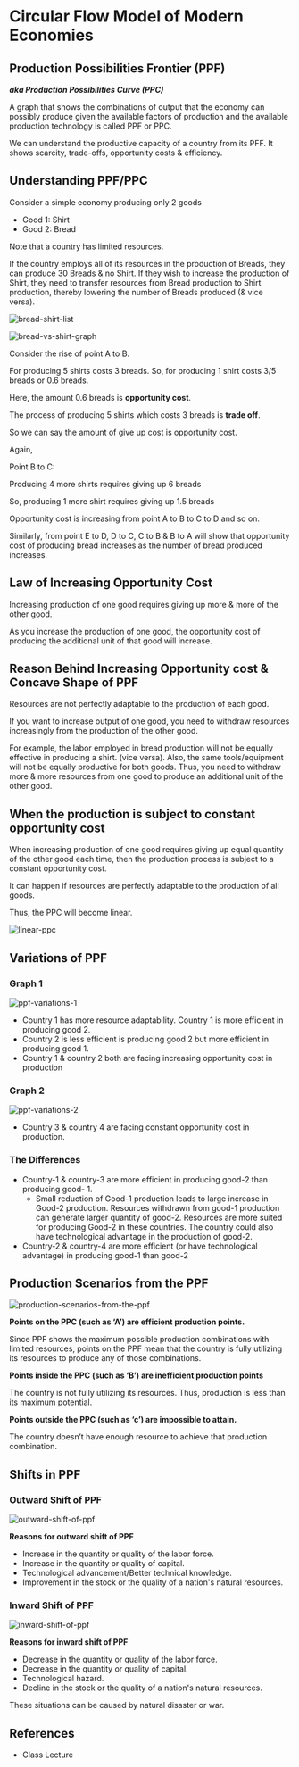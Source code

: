 # Circular Flow Model of Modern Economies

## Production Possibilities Frontier (PPF)

**_aka Production Possibilities Curve (PPC)_**

A graph that shows the combinations of output that the
economy can possibly produce given the available factors
of production and the available production technology is called PPF or PPC.

We can understand the productive capacity of a country
from its PFF. It shows scarcity, trade-offs, opportunity costs & efficiency.

## Understanding PPF/PPC

Consider a simple economy producing only 2 goods

- Good 1: Shirt
- Good 2: Bread

Note that a country has limited resources.

If the country employs all of its resources in the production of Breads, they can produce 30 Breads & no Shirt. If they wish to increase the production of Shirt, they need to transfer resources from Bread production to Shirt production, thereby lowering the number of Breads produced (& vice versa).

![bread-shirt-list](img/bread-shirt-list.png)

![bread-vs-shirt-graph](img/bread-vs-shirt-graph.png)

Consider the rise of point A to B.

For producing 5 shirts costs 3 breads.
So, for producing 1 shirt costs 3/5 breads or 0.6 breads.

Here, the amount 0.6 breads is **opportunity cost**.

The process of producing 5 shirts which costs 3 breads is **trade off**.

So we can say the amount of give up cost is opportunity cost.

Again,

Point B to C:

Producing 4 more shirts requires giving up 6 breads

So, producing 1 more shirt requires giving up 1.5 breads

Opportunity cost is increasing from point A to B to C to D and so on.

Similarly, from point E to D, D to C, C to B & B to A will show that opportunity cost of producing bread increases as the number of bread produced increases.

## Law of Increasing Opportunity Cost

Increasing production of one good requires giving up more & more of the other good.

As you increase the production of one good, the opportunity
cost of producing the additional unit of that good will increase.

## Reason Behind Increasing Opportunity cost & Concave Shape of PPF

Resources are not perfectly adaptable to the production of each good.

If you want to increase output of one good, you need to withdraw resources increasingly from the production of the other good.

For example, the labor employed in bread production will not be equally effective in producing a shirt. (vice versa). Also, the same tools/equipment will not be equally productive for both goods. Thus, you need to withdraw more & more resources from one good to produce an additional unit of the other good.

## When the production is subject to constant opportunity cost

When increasing production of one good requires giving up equal quantity of the other good each time, then the production process is subject to a constant opportunity cost.

It can happen if resources are perfectly adaptable to the production of all goods.

Thus, the PPC will become linear.

![linear-ppc](img/linear-ppc.png)

## Variations of PPF

### Graph 1

![ppf-variations-1](img/ppf-variations-1.png)

- Country 1 has more resource adaptability. Country 1 is more efficient in producing good 2.
- Country 2 is less efficient is producing good 2 but more efficient in producing good 1.
- Country 1 & country 2 both are facing increasing opportunity cost in production

### Graph 2

![ppf-variations-2](img/ppf-variations-2.png)

- Country 3 & country 4 are facing constant opportunity cost in production.

### The Differences

- Country-1 & country-3 are more efficient in producing good-2 than producing good- 1.
  - Small reduction of Good-1 production leads to large increase in Good-2 production. Resources withdrawn from good-1 production can generate larger quantity of good-2. Resources are more suited for producing Good-2 in these countries. The country could also have technological advantage in the production of good-2.
- Country-2 & country-4 are more efficient (or have
  technological advantage) in producing good-1 than good-2

## Production Scenarios from the PPF

![production-scenarios-from-the-ppf](img/production-scenarios-from-the-ppf.png)

**Points on the PPC (such as ‘A’) are efficient production points.**

Since PPF shows the maximum possible production combinations with limited resources, points on the PPF mean that the country is fully utilizing its resources to produce any of those combinations.

**Points inside the PPC (such as ‘B’) are inefficient production points**

The country is not fully utilizing its resources. Thus, production is less than its maximum potential.

**Points outside the PPC (such as ‘c’) are impossible to attain.**

The country doesn’t have enough resource to achieve that production combination.

## Shifts in PPF

### Outward Shift of PPF

![outward-shift-of-ppf](img/outward-shift-of-ppf.png)

**Reasons for outward shift of PPF**

- Increase in the quantity or quality of the labor force.
- Increase in the quantity or quality of capital.
- Technological advancement/Better technical knowledge.
- Improvement in the stock or the quality of a nation's natural resources.

### Inward Shift of PPF

![inward-shift-of-ppf](img/inward-shift-of-ppf.png)

**Reasons for inward shift of PPF**

- Decrease in the quantity or quality of the labor force.
- Decrease in the quantity or quality of capital.
- Technological hazard.
- Decline in the stock or the quality of a nation's natural resources.

These situations can be caused by natural disaster or war.

## References

- Class Lecture
